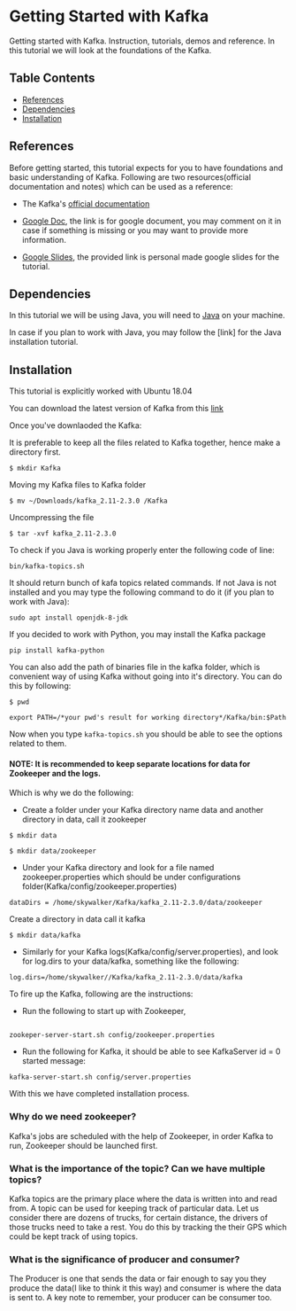 # Getting Started with Kafka
Getting started with Kafka. Instruction, tutorials, demos and reference. In this tutorial we will look at the foundations of the Kafka.

## Table Contents
- [References](#references)
- [Dependencies](#dependencies)
- [Installation](#installation)


## References

Before getting started, this tutorial expects for you to have foundations and basic understanding of Kafka. Following are two resources(official documentation and notes) which can be used as a reference:

- The Kafka's [official documentation](https://kafka.apache.org/documentation/)

- [Google Doc](https://docs.google.com/document/d/14y4t6O9mbYQwFcNmw3bg_bvxtcLQsa9wfFJLVqAZ_VU/edit?usp=sharing), the link is for google document, you may comment on it in case if something is missing or you may want to provide more information.

- [Google Slides](https://docs.google.com/presentation/d/1q0zKlpdPXW-DoSF4IOLIzk8L4Y3_fYQStqg4c_-9fKg/edit?usp=sharing), the provided link is personal made google slides for the tutorial.


## Dependencies

In this tutorial we will be using Java, you will need to [Java](https://www.oracle.com/technetwork/java/javase/downloads/jdk13-downloads-5672538.html) on your machine.

In case if you plan to work with Java, you may follow the [link] for the Java installation tutorial.

## Installation

This tutorial is explicitly worked with Ubuntu 18.04 

You can download the latest version of Kafka from this [link](https://www.apache.org/dyn/closer.cgi?path=/kafka/2.3.0/kafka_2.11-2.3.0.tgz)


Once you've downlaoded the Kafka:

It is preferable to keep all the files related to Kafka together, hence make a directory first.

```
$ mkdir Kafka
```
Moving my Kafka files to Kafka folder

```
$ mv ~/Downloads/kafka_2.11-2.3.0 /Kafka
```

Uncompressing the file

```
$ tar -xvf kafka_2.11-2.3.0
```

To check if you Java is working properly enter the following code of line:

```
bin/kafka-topics.sh
```
It should return bunch of kafa topics related commands. If not Java is not installed and you may type the following command to do it (if you plan to work with Java):

```
sudo apt install openjdk-8-jdk
```

If you decided to work with Python, you may install the Kafka package

```
pip install kafka-python
```


You can also add the path of binaries file in the kafka folder, which is convenient way of using Kafka without going into it's directory. You can do this by following:

```$ pwd```

```
export PATH=/*your pwd's result for working directory*/Kafka/bin:$Path
```
Now when you type ```kafka-topics.sh``` you should be able to see the options related to them. 

#### NOTE: It is recommended to keep separate locations for data for Zookeeper and the logs. 
Which is why we do the following:

- Create a folder under your Kafka directory name data and another directory in data, call it zookeeper 

```
$ mkdir data

$ mkdir data/zookeeper
```

- Under your Kafka directory and look for a file named zookeeper.properties which should be under configurations folder(Kafka/config/zookeeper.properties)

```
dataDirs = /home/skywalker/Kafka/kafka_2.11-2.3.0/data/zookeeper

```

Create a directory in data call it kafka

```
$ mkdir data/kafka
```

- Similarly for your Kafka logs(Kafka/config/server.properties), and look for log.dirs to your data/kafka, something like the following:

```
log.dirs=/home/skywalker//Kafka/kafka_2.11-2.3.0/data/kafka
```

To fire up the Kafka, following are the instructions:

- Run the following to start up with Zookeeper, 
```

zookeper-server-start.sh config/zookeeper.properties 

```

- Run the following for Kafka, it should be able to see KafkaServer id = 0 started message:

```
kafka-server-start.sh config/server.properties
```


With this we have completed installation process. 

### Why do we need zookeeper?

Kafka's jobs are scheduled with the help of Zookeeper, in order Kafka to run, Zookeeper should be launched first.

### What is the importance of the topic? Can we have multiple topics?

Kafka topics are the primary place where the data is written into and read from. A topic can be used for keeping track of particular data. Let us consider there are dozens of trucks, for certain distance, the drivers of those trucks need to take a rest. You do this by tracking the their GPS which could be kept track of using topics.


### What is the significance of producer and consumer?

The Producer is one that sends the data or fair enough to say you they produce the data(I like to think it this way) and consumer is where the data is sent to. A key note to remember, your producer can be consumer too.
